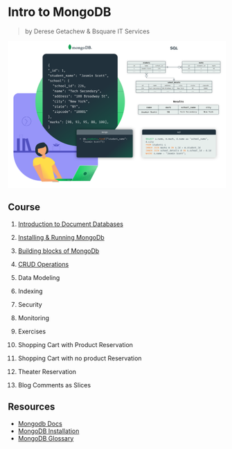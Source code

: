 # Intro to MongoDB

> by Derese Getachew & Bsquare IT Services

![Intro to MongoDb!](resources/mongodbSplash.png)

## Course

1. [Introduction to Document Databases](course/documentDatabase.md)

2. [Installing & Running MongoDb](course/installingRunningMongoDb.md)

3. [Building blocks of MongoDb](course/buildingBlocks.md)

4. [CRUD Operations](course/crud.md)

5. Data Modeling

6. Indexing

7. Security

8. Monitoring

9. Exercises

1. Shopping Cart with Product Reservation
2. Shopping Cart with no product Reservation
3. Theater Reservation
4. Blog Comments as Slices

## Resources

- [Mongodb Docs]()
- [MongoDB Installation]()
- [MongoDB Glossary](https://docs.mongodb.com/manual/reference/glossary/#term-journal)
